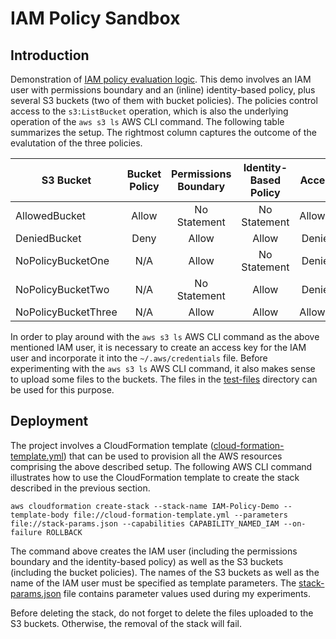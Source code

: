 # IAM Policy Sandbox

## Introduction
Demonstration of [IAM policy evaluation logic](https://docs.aws.amazon.com/IAM/latest/UserGuide/reference_policies_evaluation-logic.html). This demo involves an IAM user with permissions boundary and an (inline) identity-based policy, plus several S3 buckets (two of them with bucket policies). The policies control access to the `s3:ListBucket` operation, which is also the underlying operation of the `aws s3 ls` AWS CLI command. The following table summarizes the setup. The rightmost column captures the outcome of the evalutation of the three policies.

| S3 Bucket           | Bucket Policy   | Permissions Boundary   | Identity-Based Policy   | Access   |
| ------------------- |:---------------:|:----------------------:|:-----------------------:|:--------:|
| AllowedBucket       | Allow           | No Statement           | No Statement            | Allowed  |
| DeniedBucket        | Deny            | Allow                  | Allow                   | Denied   |
| NoPolicyBucketOne   | N/A             | Allow                  | No Statement            | Denied   |
| NoPolicyBucketTwo   | N/A             | No Statement           | Allow                   | Denied   |
| NoPolicyBucketThree | N/A             | Allow                  | Allow                   | Allowed  |

In order to play around with the `aws s3 ls` AWS CLI command as the above mentioned IAM user, it is necessary to create an access key for the IAM user and incorporate it into the `~/.aws/credentials` file. Before experimenting with the `aws s3 ls` AWS CLI command, it also makes sense to upload some files to the buckets. The files in the [test-files](./test-files) directory can be used for this purpose.

## Deployment
The project involves a CloudFormation template ([cloud-formation-template.yml](./cloud-formation-template.yml)) that can be used to provision all the AWS resources comprising the above described setup. The following AWS CLI command illustrates how to use the CloudFormation template to create the stack described in the previous section.

```
aws cloudformation create-stack --stack-name IAM-Policy-Demo --template-body file://cloud-formation-template.yml --parameters file://stack-params.json --capabilities CAPABILITY_NAMED_IAM --on-failure ROLLBACK
```

The command above creates the IAM user (including the permissions boundary and the identity-based policy) as well as the S3 buckets (including the bucket policies). The names of the S3 buckets as well as the name of the IAM user must be specified as template parameters. The [stack-params.json](./stack-params.json) file contains parameter values used during my experiments.

Before deleting the stack, do not forget to delete the files uploaded to the S3 buckets. Otherwise, the removal of the stack will fail.
